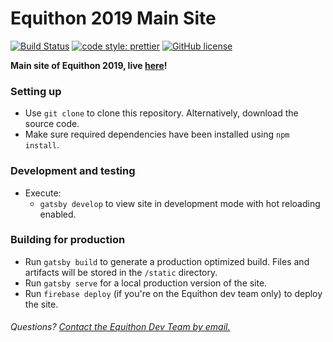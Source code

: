 # Equithon 2019 Main Site

[![Build Status](https://travis-ci.com/equithon/site-main.svg?branch=master)](https://travis-ci.com/equithon/site-main)
[![code style: prettier](https://img.shields.io/badge/code_style-prettier-ff69b4.svg?style=flat-square)](https://github.com/prettier/prettier)
[![GitHub license](https://img.shields.io/github/license/equithon/site-main.svg?style=flat-square)](https://github.com/equithon/site-main/blob/master/LICENSE)


**Main site of Equithon 2019, live [here](http://www.alexieyizhe.me)!**



### Setting up
- Use `git clone` to clone this repository. Alternatively, download the source code.
- Make sure required dependencies have been installed using `npm install`.

### Development and testing
- Execute:
  - `gatsby develop` to view site in development mode with hot reloading enabled.


### Building for production
 - Run `gatsby build` to generate a production optimized build. Files and artifacts will be stored in the `/static` directory.
 - Run `gatsby serve` for a local production version of the site.
 - Run `firebase deploy` (if you're on the Equithon dev team only) to deploy the site.

###### Questions? [Contact the Equithon Dev Team by email.](mailto:alex@equithon.org)
